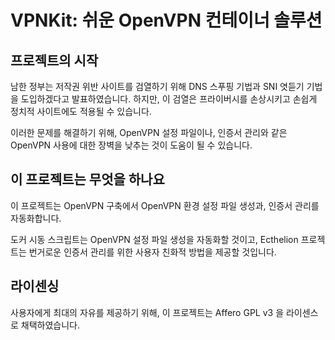 # VPNKit: 쉬운 OpenVPN 컨테이너 솔루션
## 프로젝트의 시작
남한 정부는 저작권 위반 사이트를 검열하기 위해 DNS 스푸핑 기법과 SNI 엿듣기
기법을 도입하겠다고 발표하였습니다. 하지만, 이 검열은 프라이버시를 손상시키고
손쉽게 정치적 사이트에도 적용될 수 있습니다.

이러한 문제를 해결하기 위해, OpenVPN 설정 파일이나, 인증서 관리와 같은 OpenVPN
사용에 대한 장벽을 낮추는 것이 도움이 될 수 있습니다.

## 이 프로젝트는 무엇을 하나요
이 프로젝트는 OpenVPN 구축에서 OpenVPN 환경 설정 파일 생성과, 인증서 관리를
자동화합니다.

도커 시동 스크립트는 OpenVPN 설정 파일 생성을 자동화할 것이고, Ecthelion 프로젝트는
번거로운 인증서 관리를 위한 사용자 친화적 방법을 제공할 것입니다.

## 라이센싱
사용자에게 최대의 자유를 제공하기 위해, 이 프로젝트는 Affero GPL v3 을 라이센스로
채택하였습니다.
